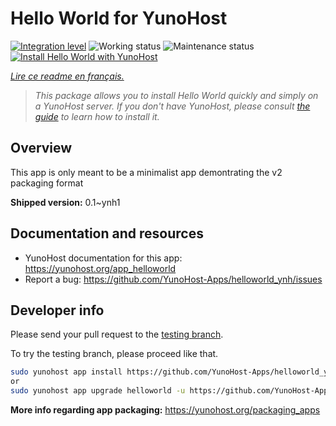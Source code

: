 <!--
N.B.: This README was automatically generated by https://github.com/YunoHost/apps/tree/master/tools/README-generator
It shall NOT be edited by hand.
-->

# Hello World for YunoHost

[![Integration level](https://dash.yunohost.org/integration/helloworld.svg)](https://dash.yunohost.org/appci/app/helloworld) ![Working status](https://ci-apps.yunohost.org/ci/badges/helloworld.status.svg) ![Maintenance status](https://ci-apps.yunohost.org/ci/badges/helloworld.maintain.svg)  
[![Install Hello World with YunoHost](https://install-app.yunohost.org/install-with-yunohost.svg)](https://install-app.yunohost.org/?app=helloworld)

*[Lire ce readme en français.](./README_fr.md)*

> *This package allows you to install Hello World quickly and simply on a YunoHost server.
If you don't have YunoHost, please consult [the guide](https://yunohost.org/#/install) to learn how to install it.*

## Overview

This app is only meant to be a minimalist app demontrating the v2 packaging format


**Shipped version:** 0.1~ynh1
## Documentation and resources

* YunoHost documentation for this app: <https://yunohost.org/app_helloworld>
* Report a bug: <https://github.com/YunoHost-Apps/helloworld_ynh/issues>

## Developer info

Please send your pull request to the [testing branch](https://github.com/YunoHost-Apps/helloworld_ynh/tree/testing).

To try the testing branch, please proceed like that.

``` bash
sudo yunohost app install https://github.com/YunoHost-Apps/helloworld_ynh/tree/testing --debug
or
sudo yunohost app upgrade helloworld -u https://github.com/YunoHost-Apps/helloworld_ynh/tree/testing --debug
```

**More info regarding app packaging:** <https://yunohost.org/packaging_apps>

